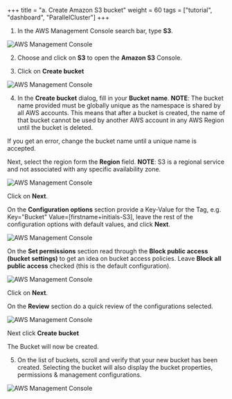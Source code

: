 +++
title = "a. Create Amazon S3 bucket"
weight = 60
tags = ["tutorial", "dashboard", "ParallelCluster"]
+++

1.	In the AWS Management Console search bar, type **S3**.

![AWS Management Console](/images/hpc-aws-parallelcluster-workshop/S3/S3Service.png)


2.	Choose and click on **S3** to open the **Amazon S3** Console.

3.	Click on **Create bucket** 

![AWS Management Console](/images/hpc-aws-parallelcluster-workshop/S3/S3CreateBucket.png)

4.	In the **Create bucket** dialog, fill in your **Bucket name**. 
**NOTE**: The bucket name provided must be globally unique as the namespace is shared by all AWS accounts. This means that after a bucket is created, the name of that bucket cannot be used by another AWS account in any AWS Region until the bucket is deleted.   

If you get an error, change the bucket name until a unique name is accepted.

Next, select the region form the **Region** field.
**NOTE**: S3 is a regional service and not associated with any specific availability zone.

![AWS Management Console](/images/hpc-aws-parallelcluster-workshop/S3/S3CreateBucket1.png)

Click on **Next**.

On the **Configuration options** section provide a Key-Value for the Tag, e.g. Key="Bucket" Value=[firstname+initials-S3], leave the rest of the configuration options with default values, and click **Next**.

![AWS Management Console](/images/hpc-aws-parallelcluster-workshop/S3/S3CreateBucket2.png)


On the **Set permissions** section read through the **Block public access (bucket settings)** to get an idea on bucket access policies.
Leave **Block all public access** checked (this is the default configuration).

![AWS Management Console](/images/hpc-aws-parallelcluster-workshop/S3/S3CreateBucket3.png)

Click on **Next**.

On the **Review** section do a quick review of the configurations selected.

![AWS Management Console](/images/hpc-aws-parallelcluster-workshop/S3/S3CreateBucket4.png)

Next click **Create bucket**

The Bucket will now be created.

5.	On the list of buckets, scroll and verify that your new bucket has been created. Selecting the bucket will also display the bucket properties, permissions & management configurations. 

![AWS Management Console](/images/hpc-aws-parallelcluster-workshop/S3/S3SelectBucket.png)
